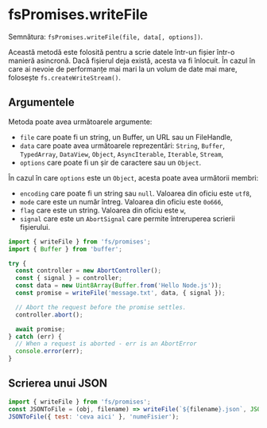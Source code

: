 # fsPromises.writeFile

Semnătura: `fsPromises.writeFile(file, data[, options])`.

Această metodă este folosită pentru a scrie datele într-un fișier într-o manieră asincronă. Dacă fișierul deja există, acesta va fi înlocuit. În cazul în care ai nevoie de performanțe mai mari la un volum de date mai mare, folosește `fs.createWriteStream()`.

## Argumentele

Metoda poate avea următoarele argumente:

- `file` care poate fi un string, un Buffer, un URL sau un FileHandle,
- `data` care poate avea următoarele reprezentări: `String`, `Buffer`, `TypedArray`, `DataView`, `Object`, `AsyncIterable`, `Iterable`, `Stream`,
- `options` care poate fi un șir de caractere sau un `Object`.

În cazul în care `options` este un `Object`, acesta poate avea următorii membri:

- `encoding` care poate fi un string sau `null`. Valoarea din oficiu este `utf8`,
- `mode` care este un număr întreg. Valoarea din oficiu este `0o666`,
- `flag` care este un string. Valoarea din oficiu este `w`,
- `signal` care este un `AbortSignal` care permite întreruperea scrierii fișierului.

```javascript
import { writeFile } from 'fs/promises';
import { Buffer } from 'buffer';

try {
  const controller = new AbortController();
  const { signal } = controller;
  const data = new Uint8Array(Buffer.from('Hello Node.js'));
  const promise = writeFile('message.txt', data, { signal });

  // Abort the request before the promise settles.
  controller.abort();

  await promise;
} catch (err) {
  // When a request is aborted - err is an AbortError
  console.error(err);
}
```

## Scrierea unui JSON

```javascript
import { writeFile } from 'fs/promises';
const JSONToFile = (obj, filename) => writeFile(`${filename}.json`, JSON.stringify(obj, null, 2));
JSONToFile({ test: 'ceva aici' }, 'numeFisier');
```
